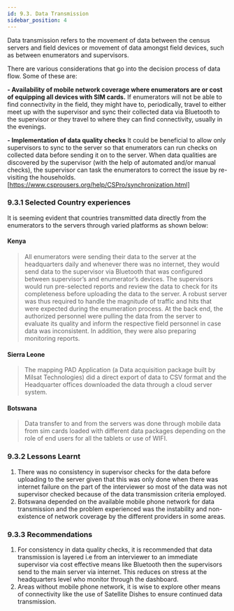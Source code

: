 ```yaml
---
id: 9.3. Data Transmission
sidebar_position: 4
---
```


Data transmission refers to the movement of data between the census servers and field devices or movement of data amongst field devices, such as between enumerators and supervisors.

There are various considerations that go into the decision process of data flow. Some of these are:

**-	Availability of mobile network coverage where enumerators are or cost of equipping all devices with SIM cards.**
If enumerators will not be able to find connectivity in the field, they might have to, periodically, travel to either meet up with the supervisor and sync their collected data via Bluetooth to the supervisor or they travel to where they can find connectivity, usually in the evenings.

**-	Implementation of data quality checks**
It could be beneficial to allow only supervisors to sync to the server so that enumerators can run checks on collected data before sending it on to the server. When data qualities are discovered by the supervisor (with the help of automated and/or manual checks), the supervisor can task the enumerators to correct the issue by re-visiting the households. [https://www.csprousers.org/help/CSPro/synchronization.html]

### 9.3.1 Selected Country experiences
It is seeming evident that countries transmitted data directly from the enumerators to the servers through varied platforms as shown below:

#### Kenya
>All enumerators were sending their data to the server at the headquarters daily and whenever there was no internet, they would send data to the supervisor via Bluetooth that was configured between supervisor’s and enumerator’s devices. The supervisors would run pre-selected reports and review the data to check for its completeness before uploading the data to the server. A robust server was thus required to handle the magnitude of traffic and hits that were expected during the enumeration process. At the back end, the authorized personnel were pulling the data from the server to evaluate its quality and inform the respective field personnel in case data was inconsistent. In addition, they were also preparing monitoring reports.

#### Sierra Leone
>The mapping PAD Application (a Data acquisition package built by Milsat Technologies) did a direct export of data to CSV format and the Headquarter offices downloaded the data through a cloud server system. 

#### Botswana
>Data transfer to and from the servers was done through mobile data from sim cards loaded with different data packages depending on the role of end users for all the tablets or use of WIFI. 

### 9.3.2 Lessons Learnt
1. There was no consistency in supervisor checks for the data before uploading to the server given that this was only done when there was internet failure on the part of the interviewer so most of the data was not supervisor checked because of the data transmission criteria employed.
2. Botswana depended on the available mobile phone network for data transmission and the problem experienced was the instability and non-existence of network coverage by the different providers in some areas.

### 9.3.3 Recommendations
1. For consistency in data quality checks, it is recommended that data transmission is layered i.e from an interviewer to an immediate supervisor via cost effective means like Bluetooth then the supervisors send to the main server via internet. This reduces on stress at the headquarters level who monitor through the dashboard.
2. Areas without mobile phone network, it is wise to explore other means of connectivity like the use of Satellite Dishes to ensure continued data transmission.
